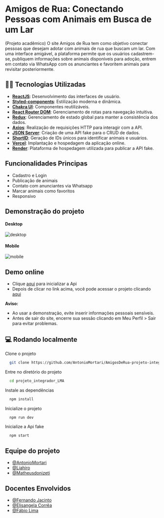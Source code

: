 
# Amigos de Rua: Conectando Pessoas com Animais em Busca de um Lar

(Projeto acadêmico) O site Amigos de Rua tem como objetivo conectar pessoas que desejam adotar com animais de rua que buscam um lar. Com uma interface amigável, a plataforma permite que os usuários cadastrem-se, publiquem informações sobre animais disponíveis para adoção, entrem em contato via WhatsApp com os anunciantes e favoritem animais para revisitar posteriormente.

## 👩‍💻 Tecnologias Utilizadas

- [**ReactJS**](https://pt-br.legacy.reactjs.org/): Desenvolvimento das interfaces de usuário.
 - [**Styled-components**](https://styled-components.com/): Estilização moderna e dinâmica.
 - [**Chakra UI**](https://chakra-ui.com/): Componentes reutilizáveis.
 - [**React Router DOM**](https://www.npmjs.com/package/react-router-dom): Gerenciamento de rotas para navegação intuitiva.
 - [**Redux**](https://react-redux.js.org/): Gerenciamento de estado global para manter a consistência dos dados.
 - [**Axios**](https://axios-http.com/docs/intro): Realização de requisições HTTP para interagir com a API.
 - [**JSON Server**](https://www.npmjs.com/package/json-server): Criação de uma API fake para o CRUD de dados.
 - [**ShortID**](https://www.npmjs.com/package/shortid): Geração de IDs únicos para identificar animais e usuários.
 - [**Vercel**](https://vercel.com/home): Implantação e hospedagem da aplicação online.
 - [**Render**](https://render.com/): Plataforma de hospedagem utilizada para publicar a API fake.
## Funcionalidades Principas

- Cadastro e Login
- Publicação de animais
- Contato com anunciantes via Whatsapp
- Marcar animais como favoritos
- Responsivo


## Demonstração do projeto

#### Desktop
![desktop](https://github.com/AntonioMortari/projeto_integrador_LMA/assets/113060294/26d6c84f-b49f-4f7b-a133-602b843c00c2)

#### Mobile
![mobile](https://github.com/AntonioMortari/projeto_integrador_LMA/assets/113060294/666c6156-418e-4dc4-9efa-1bbcfb3e6547)



## Demo online

- Clique [aqui](https://api-fake-pi.onrender.com/) para inicializar a Api
- Depois de clicar no link acima, você pode acessar o projeto clicando [aqui](https://amigos-de-rua.vercel.app/)



**Aviso:**

- Ao usar a demonstração, evite inserir informações pessoais sensíveis.
- Antes de sair do site, encerre sua sessão clicando em Meu Perfil > Sair para evitar problemas.
## 💻 Rodando localmente

Clone o projeto
```bash
  git clone https://github.com/AntonioMortari/AmigosDeRua-projeto-integrador.git
```

Entre no diretório do projeto
```bash
  cd projeto_integrador_LMA
```

Instale as dependências
```bash
  npm install
```

Inicialize o projeto
```bash
  npm run dev
```

Inicialize a Api fake
```bash
  npm start
```

## Equipe do projeto

- [@AntonioMortari](https://github.com/AntonioMortari)
- [@Liahiro](https://github.com/Liahiro)
- [@Matheusdonizeti](https://github.com/matheusdonizetiferreira)

## Docentes Envolvidos
- [@Fernando Jacinto](https://github.com/fernandojsilvasenac)
- [@Elisangela Corrêa](https://www.linkedin.com/in/liscorrea/)
- [@Fábio Lima](#)

